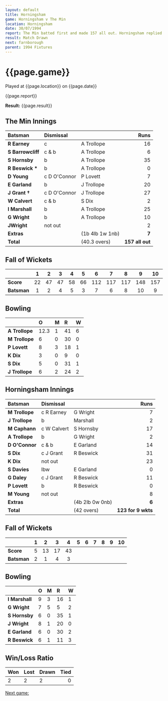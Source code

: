 ```yaml
---
layout: default
title: Horningsham
game: Horningsham v The Min
location: Horningsham
date: 30/07/1994
report: The Min batted first and made 157 all out. Horningsham replied with 123 for 9 wkts
result: Match Drawn
next: farnborough
parent: 1994 Fixtures
---
```


# {{page.game}}

Played at {{page.location}} on {{page.date}}

{{page.report}}

**Result:** {{page.result}}

## The Min Innings

| Batsman | Dismissal |  | Runs |
|:---|:---|---|---:|
| **R Earney** | c | A Trollope | 16 |
| **S Barrowcliff** | c & b | A Trollope | 6 |
| **S Hornsby** | b | A Trollope | 35 |
| **R Beswick &#42;** | b | A Trollope | 0 |
| **D Young** | c D O'Connor | P Lovett | 7 |
| **E Garland** | b | J Trollope | 20 |
| **J Grant &#8224;** | c D O'Connor | J Trollope | 27 |
| **W Calvert** | c & b | S Dix | 2 |
| **I Marshall** | b | A Trollope | 25 |
| **G Wright** | b | A Trollope | 10 |
| **JWright** | not out |  | 2 |
| **Extras** | | (1b 4lb 1w 1nb) | **7** |
| **Total** | | (40.3 overs) | **157 all out** |

## Fall of Wickets

| | 1 | 2 | 3 | 4 | 5 | 6 | 7 | 8 | 9 | 10 |
|---|:---:|:---:|:---:|:---:|:---:|:---:|:---:|:---:|:---:|:---:|
| **Score** | 22 | 47 | 47 | 58 | 66 | 112 | 117 | 117 | 148 | 157 |
| **Batsman** | 1 | 2 | 4 | 5 | 3 | 7 | 6 | 8 | 10 | 9 |

## Bowling

| | O | M | R | W |
|---|:---|:---|:---|:---|
| **A Trollope** | 12.3 | 1 | 41 | 6 |
| **M Trollope** | 6 | 0 | 30 | 0 |
| **P Lovett** | 8 | 3 | 18 | 1 |
| **K Dix** | 3 | 0 | 9 | 0 |
| **S Dix** | 5 | 0 | 31 | 1 |
| **J Trollope** | 6 | 2 | 24 | 2 |

## Horningsham Innings

| Batsman | Dismissal |  | Runs |
|:---|:---|---|---:|
| **M Trollope** | c R Earney | G Wright | 7 |
| **J Trollope** | b | Marshall | 2 |
| **M Caphann** | c W Calvert | S Hornsby | 17 |
| **A Trollope** | b | G Wright | 2 |
| **D O'Connor** | c & b | E Garland | 14 |
| **S Dix** | c J Grant | R Beswick | 31 |
| **K Dix** | not out |  | 23 |
| **S Davies** | lbw | E Garland | 0 |
| **G Daley** | c J Grant | R Beswick | 11 |
| **P Lovett** | b | R Beswick | 0 |
| **M Young** | not out |  | 8 |
| **Extras** | | (4b 2lb 0w 0nb) | **6** |
| **Total** | | (42 overs) | **123 for 9 wkts** |

## Fall of Wickets

| | 1 | 2 | 3 | 4 | 5 | 6 | 7 | 8 | 9 | 10 |
|---|:---:|:---:|:---:|:---:|:---:|:---:|:---:|:---:|:---:|:---:|
| **Score** | 5 | 13 | 17 | 43 |  |  |  |  |  |  |
| **Batsman** | 2 | 1 | 4 | 3 |  |  |  |  |  |  |

## Bowling

| | O | M | R | W |
|---|:---|:---|:---|:---|
| **I Marshall** | 9 | 3 | 16 | 1 |
| **G Wright** | 7 | 5 | 5 | 2 |
| **S Hornsby** | 6 | 0 | 35 | 1 |
| **J Wright** | 8 | 1 | 20 | 0 |
| **E Garland** | 6 | 0 | 30 | 2 |
| **R Beswick** | 6 | 1 | 11 | 3 |

## Win/Loss Ratio

| Won | Lost | Drawn | Tied |
|:---|:---|:---|---:|
| 2 | 2 | 2 | 0 |

[Next game:]({{page.next}})